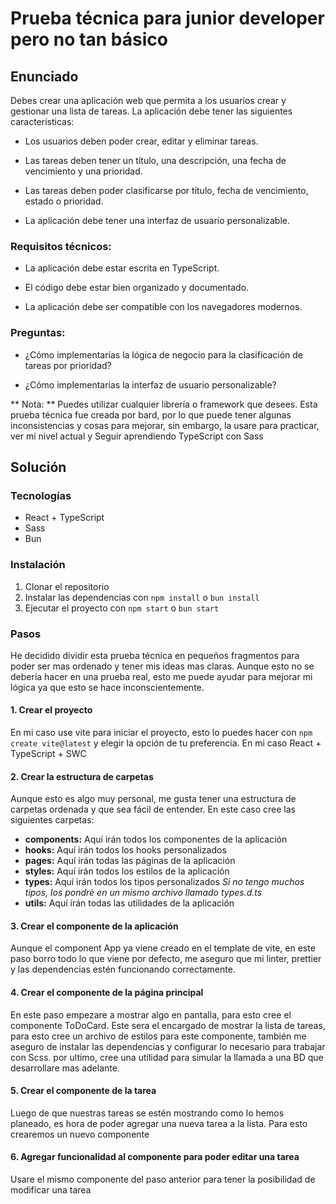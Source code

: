 # Prueba técnica para junior developer pero no tan básico

## Enunciado

Debes crear una aplicación web que permita a los usuarios crear y gestionar una lista de tareas. La aplicación debe tener las siguientes características:

- Los usuarios deben poder crear, editar y eliminar tareas.

- Las tareas deben tener un título, una descripción, una fecha de vencimiento y una prioridad.

- Las tareas deben poder clasificarse por título, fecha de vencimiento, estado o prioridad.

- La aplicación debe tener una interfaz de usuario personalizable.

### Requisitos técnicos:

- La aplicación debe estar escrita en TypeScript.

- El código debe estar bien organizado y documentado.

- La aplicación debe ser compatible con los navegadores modernos.

### Preguntas:

- ¿Cómo implementarías la lógica de negocio para la clasificación de tareas por prioridad?

- ¿Cómo implementarías la interfaz de usuario personalizable?

** Nota: ** Puedes utilizar cualquier librería o framework que desees. Esta prueba técnica fue creada por bard, por lo que puede tener algunas inconsistencias y cosas para mejorar, sin embargo, la usare para practicar, ver mi nivel actual y Seguir aprendiendo TypeScript con Sass

## Solución

### Tecnologías

- React + TypeScript
- Sass
- Bun

### Instalación

1. Clonar el repositorio
2. Instalar las dependencias con `npm install` o `bun install`
3. Ejecutar el proyecto con `npm start` o `bun start`

### Pasos

He decidido dividir esta prueba técnica en pequeños fragmentos para poder ser mas ordenado y tener mis ideas mas claras. Aunque esto no se debería hacer en una prueba real, esto me puede ayudar para mejorar mi lógica ya que esto se hace inconscientemente.

#### 1. Crear el proyecto

En mi caso use vite para iniciar el proyecto, esto lo puedes hacer con `npm create vite@latest` y elegir la opción de tu preferencia. En mi caso React + TypeScript + SWC

#### 2. Crear la estructura de carpetas

Aunque esto es algo muy personal, me gusta tener una estructura de carpetas ordenada y que sea fácil de entender. En este caso cree las siguientes carpetas:

- **components:** Aquí irán todos los componentes de la aplicación
- **hooks:** Aquí irán todos los hooks personalizados
- **pages:** Aquí irán todas las páginas de la aplicación
- **styles:** Aquí irán todos los estilos de la aplicación
- **types:** Aquí irán todos los tipos personalizados _Si no tengo muchos tipos, los pondré en un mismo archivo llamado types.d.ts_
- **utils:** Aquí irán todas las utilidades de la aplicación

#### 3. Crear el componente de la aplicación

Aunque el component App ya viene creado en el template de vite, en este paso borro todo lo que viene por defecto, me aseguro que mi linter, prettier y las dependencias estén funcionando correctamente.

#### 4. Crear el componente de la página principal

En este paso empezare a mostrar algo en pantalla, para esto cree el componente ToDoCard. Este sera el encargado de mostrar la lista de tareas, para esto cree un archivo de estilos para este componente, también me aseguro de instalar las dependencias y configurar lo necesario para trabajar con Scss. por ultimo, cree una utilidad para simular la llamada a una BD que desarrollare mas adelante.

#### 5. Crear el componente de la tarea

Luego de que nuestras tareas se estén mostrando como lo hemos planeado, es hora de poder agregar una nueva tarea a la lista. Para esto crearemos un nuevo componente

#### 6. Agregar funcionalidad al componente para poder editar una tarea

Usare el mismo componente del paso anterior para tener la posibilidad de modificar una tarea
